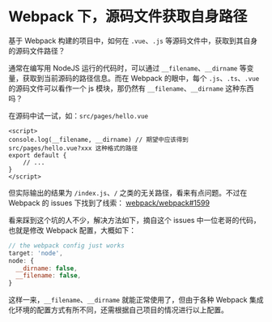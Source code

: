 # Webpack 下，源码文件获取自身路径

基于 Webpack 构建的项目中，如何在 `.vue`、`.js` 等源码文件中，获取到其自身的源码文件路径？

通常在编写用 NodeJS 运行的代码时，可以通过 `__filename`、`__dirname` 等变量，获取到当前源码的路径信息。而在 Webpack 的眼中，每个 `.js`、`.ts`、`.vue` 的源码文件可以看作一个 js 模块，那仍然有 `__filename`、`__dirname` 这种东西吗？

在源码中试一试，如：`src/pages/hello.vue`
```vue
<script>
console.log(__filename, __dirname) // 期望中应该得到 src/pages/hello.vue?xxx 这种格式的路径
export default {
    // ...
}
</script>
```

但实际输出的结果为 `/index.js`、`/` 之类的无关路径，看来有点问题。不过在 Webpack 的 issues 下找到了线索：
[webpack/webpack#1599](https://github.com/webpack/webpack/issues/1599#issuecomment-186841345)

看来踩到这个坑的人不少，解决方法如下，摘自这个 issues 中一位老哥的代码，也就是修改 Webpack 配置，大概如下：

```js
// the webpack config just works
target: 'node',
node: {
  __dirname: false,
  __filename: false,
}
```

这样一来，`__filename`、`__dirname` 就能正常使用了，但由于各种 Webpack 集成化环境的配置方式有所不同，还需根据自己项目的情况进行以上配置。

<PrettyComment />
